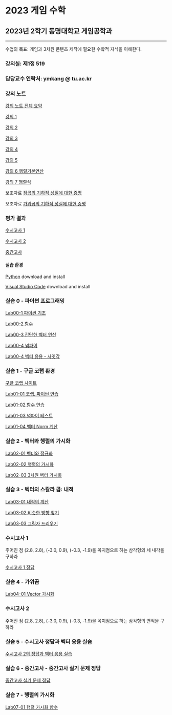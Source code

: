 # 2023 게임 수학

## 2023년 2학기 동명대학교 게임공학과 
--------------------------------

수업의 목표: 게임과 3차원 콘텐츠 제작에 필요한 수학적 지식을 이해한다.

### 강의실: 제1정 519
### 담당교수 연락처: ymkang @ tu.ac.kr

### 강의 노트

[강의 노트 전체 요약](https://github.com/dknife/2023GMath/raw/main/LectureNotes/LectureNotesAll_GameMath2023.pdf)

[강의 1](https://github.com/dknife/2023GMath/raw/main/LectureNotes/%EA%B0%95%EC%9D%981.pdf)

[강의 2](https://github.com/dknife/2023GMath/raw/main/LectureNotes/%EA%B0%95%EC%9D%982.pdf)

[강의 3](https://github.com/dknife/2023GMath/raw/main/LectureNotes/%EA%B0%95%EC%9D%983.pdf)

[강의 4](https://github.com/dknife/2023GMath/raw/main/LectureNotes/%EA%B0%95%EC%9D%984.pdf)

[강의 5](https://github.com/dknife/2023GMath/raw/main/LectureNotes/%EA%B0%95%EC%9D%985.pdf)

[강의 6 행렬기본연산](https://github.com/dknife/2023GMath/raw/main/LectureNotes/%EA%B0%95%EC%9D%986.pdf)

[강의 7 행렬식](https://github.com/dknife/2023GMath/raw/main/LectureNotes/%EA%B0%95%EC%9D%987.pdf)

보조자료 [점곱의 기하적 성질에 대한 증명](https://github.com/dknife/2023GMath/blob/main/LectureNotes/DotProduct_Proof.pdf)

보조자료 [가위곱의 기하적 성질에 대한 증명](https://github.com/dknife/2023GMath/blob/main/LectureNotes/CrossProduct_Proof.pdf)

### 평가 결과

[수시고사 1](https://github.com/dknife/2023GMath/wiki/2023GameMath_quiz01)

[수시고사 2](https://github.com/dknife/2023GMath/wiki/2023GameMath_quiz02)

[중간고사](https://github.com/dknife/2023GMath/wiki/2023GameMath_midterm)

#### 실습 환경

[Python](https://www.python.org/downloads/) download and install

[Visual Studio Code](https://code.visualstudio.com/) download and install

### 실습 0 - 파이썬 프로그래밍 

[Lab00-1 파이썬 기초](https://github.com/dknife/2023GMath/blob/main/Lab/Lab00/01_basics.py)

[Lab00-2 함수](https://github.com/dknife/2023GMath/blob/main/Lab/Lab00/02_function.py)

[Lab00-3 간단한 벡터 연산](https://github.com/dknife/2023GMath/blob/main/Lab/Lab00/03_vectors.py)

[Lab00-4 넘파이](https://github.com/dknife/2023GMath/blob/main/Lab/Lab00/04_numpy.py)

[Lab00-4 벡터 응용 - 사잇각](https://github.com/dknife/2023GMath/blob/main/Lab/Lab00/05_application_vector.py)

### 실습 1 - 구글 코랩 환경

[구글 코랩 사이트](https://colab.research.google.com)

[Lab01-01 코랩, 파이썬 연습](https://colab.research.google.com/drive/10r7jSGh9kvIHOK6R5tKxphG74rv-FQWr)

[Lab01-02 함수 연습](https://colab.research.google.com/drive/124eZOk7_daSHlI55q347Nm9XdeU1SkLa?usp=sharing)

[Lab01-03 넘파이 테스트](https://colab.research.google.com/drive/1XodiWAl1ZsDLZg-Pc8NK7H3zbwKskfxX?usp=sharing)

[Lab01-04 벡터 Norm 계산](https://colab.research.google.com/drive/1RdWL9goY8iifxDJHOw-O9_c5IQOj4Elq?usp=sharing)

### 실습 2 - 벡터와 행렬의 가시화

[Lab02-01 벡터와 정규화](https://colab.research.google.com/drive/1A-ifDlxepqKgNNaI-LTPjnJLxASN2oF6?usp=sharing)

[Lab02-02 행렬의 가시화](https://colab.research.google.com/drive/1K0ip0EzxiNb8LER1zcHZT90KRcwqptsV)

[Lab02-03 3차원 벡터 가시화](https://colab.research.google.com/drive/17XiVfkliQ2cEiakjLbwmGczU7AKP3tXI?usp=sharing)

### 실습 3 - 벡터의 스칼라 곱: 내적

[Lab03-01 내적의 계산](https://colab.research.google.com/drive/1I8KgpKJsUzJA0HT0grEf734QxJS2zTob)

[Lab03-02 비슷한 방향 찾기](https://colab.research.google.com/drive/1DBa4KnStZ9tqxFAmR090BbVoGNP5vAlu?usp=sharing)

[Lab03-03 그림자 드리우기](https://colab.research.google.com/drive/1fCwevxz-tTwBVG6pGe74GdvGHiPS3ko2?usp=sharing)

### 수시고사 1

주어진 점 (2.8, 2.8), (-3.0, 0.9), (-0.3, -1.9)을 꼭지점으로 하는 삼각형의 세 내각을 구하라

[수시고사 1 정답](https://colab.research.google.com/drive/1bNITliifnvHkNKiLlZzUbEaZrgvi8zjN?usp=sharing)

### 실습 4 - 가위곱

[Lab04-01 Vector 가시화](https://colab.research.google.com/drive/1uEpCkBcF00s4fJU2yMpVv64621TpagVh?usp=sharing)

### 수시고사 2

주어진 점 (2.8, 2.8), (-3.0, 0.9), (-0.3, -1.9)을 꼭지점으로 하는 삼각형의 면적을 구하라

### 실습 5 - 수시고사 정답과 벡터 응용 실습

[수시고사 2의 정답과 벡터 응용 실습](https://colab.research.google.com/drive/1oMbLaaUyK_f0gyyhTQn66GUaMLdVMTNy?usp=sharing)

### 실습 6 - 중간고사 - 중간고사 실기 문제 정답

[중간고사 실기 문제 정답](https://colab.research.google.com/drive/1uBSWUKkBU9qycycvc1KMLJo3yoJpVGnL?usp=sharing)


### 실습 7 - 행렬의 가시화

[Lab07-01 행렬 가시화 함수](https://colab.research.google.com/drive/12N8pgFGfsLfxOdLIdpNE-qKDE_Os257s?usp=sharing)
